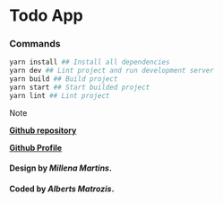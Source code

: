# Todo App

### Commands

```bash
yarn install ## Install all dependencies
yarn dev ## Lint project and run development server
yarn build ## Build project
yarn start ## Start builded project
yarn lint ## Lint project
```

> [!NOTE]
> 
>**[Github repository](https://github.com/LurkErLV/todo-app)**
> 
> **[Github Profile](https://github.com/LurkErLV)**

#### Design by *Millena Martins*.
#### Coded by *Alberts Matrozis*.

